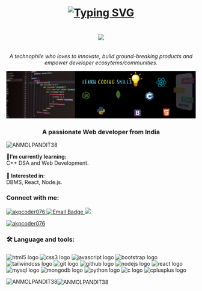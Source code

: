 
<h1 align="center"> 
 
 [![Typing SVG](https://readme-typing-svg.demolab.com?font=Fira+Code&pause=2000&random=false&width=280&lines=Hi+there+.+I'm+Anmol+!+👋🏻)](https://github.com/ANMOLPANDIT38)

<img align="center" src="https://c.tenor.com/neqnFd4CHWAAAAAC/up-wave.gif" width=150 />  </h1>

<p align="center"> <i> A technophile who loves to innovate, build ground-breaking products and empower developer ecosytems/communities. </i></p>


![logo](https://github.com/AKPCODER38/AKPCODER38/blob/main/banner%20linkdein%20anmol.png)
<h3 align="center">A passionate Web developer from India</h3>

<p align="left">
    <img src="https://komarev.com/ghpvc/?username=ANMOLPANDIT38&label=Profile%20views&color=00BFFF&style=for-the-badge&logo=github&logoColor=white&labelColor=282c34&textColor=white&border=2" alt="ANMOLPANDIT38" />
</p>

  <p align="left">🌱<b>I’m currently learning:</b><br>C++ DSA and Web Development.<br><br><b>💬 Interested in:</b><br>DBMS, React, Node.js.</p>

<h3 align="left">Connect with me:</h3>
<p align="left">
<a href="https://www.linkedin.com/in/akpcoder076" target="blank">
    <img src="https://img.shields.io/badge/-akpcoder076-blue?style=for-the-badge&logo=linkedin" alt="akpcoder076" />
  </a>

<a href="mailto:anmolpandit38@gmail.com">
  <img src="https://img.shields.io/static/v1?message=Email&logo=gmail&label=&color=EA4335&logoColor=white&labelColor=&style=for-the-badge" alt="Email Badge"/>
</a>
 <a href="https://www.leetcode.com/akp_coder">
        <img src="https://img.shields.io/static/v1?message=LeetCode&logo=leetcode&label=&color=FFA116&logoColor=white&labelColor=&style=for-the-badge"/>
    </a>

</p>

<p align="left"> 
    <a href="https://twitter.com/akpcoder076" target="blank">
        <img src="https://img.shields.io/twitter/follow/akpcoder076?logo=twitter&style=for-the-badge" alt="akpcoder076" />
    </a> 
</p>

<h3 align="left">🛠 Language and tools:</h3>

###

<div align="left">
  <img src="https://img.shields.io/badge/HTML5-E34F26?logo=html5&logoColor=white&style=for-the-badge" height="30" alt="html5 logo"  />

  <img src="https://img.shields.io/badge/CSS3-1572B6?logo=css3&logoColor=white&style=for-the-badge" height="30" alt="css3 logo"  />

  <img src="https://img.shields.io/badge/JavaScript-F7DF1E?logo=javascript&logoColor=black&style=for-the-badge" height="30" alt="javascript logo"  />

  <img src="https://img.shields.io/badge/Bootstrap-7952B3?logo=bootstrap&logoColor=white&style=for-the-badge" height="30" alt="bootstrap logo"  />

  <img src="https://img.shields.io/badge/Tailwind CSS-06B6D4?logo=tailwindcss&logoColor=black&style=for-the-badge" height="30" alt="tailwindcss logo"  />
  
  <img src="https://img.shields.io/badge/Git-F05032?logo=git&logoColor=white&style=for-the-badge" height="30" alt="git logo"  />
 
  <img src="https://img.shields.io/badge/GitHub-181717?logo=github&logoColor=white&style=for-the-badge" height="30" alt="github logo"  />

  <img src="https://img.shields.io/badge/Node.js-339933?logo=nodedotjs&logoColor=white&style=for-the-badge" height="30" alt="nodejs logo"  />

  <img src="https://img.shields.io/badge/React-61DAFB?logo=react&logoColor=black&style=for-the-badge" height="30" alt="react logo"  />
  
  <img src="https://img.shields.io/badge/MySQL-4479A1?logo=mysql&logoColor=white&style=for-the-badge" height="30" alt="mysql logo"  />

  <img src="https://img.shields.io/badge/MongoDB-47A248?logo=mongodb&logoColor=white&style=for-the-badge" height="30" alt="mongodb logo"  />

  <img src="https://img.shields.io/badge/Python-3776AB?logo=python&logoColor=white&style=for-the-badge" height="30" alt="python logo"  />

  <img src="https://img.shields.io/badge/C-A8B9CC?logo=c&logoColor=black&style=for-the-badge" height="30" alt="c logo"  />

  <img src="https://img.shields.io/badge/C++-00599C?logo=cplusplus&logoColor=white&style=for-the-badge" height="30" alt="cplusplus logo"  />
</div>


<p><img align="left" src="https://github-readme-stats.vercel.app/api/top-langs?username=ANMOLPANDIT38&show_icons=true&locale=en&layout=compact" alt="ANMOLPANDIT38" /></p>
<p align="left">
    <img align="center" src="https://github-readme-streak-stats.herokuapp.com/?user=ANMOLPANDIT38&theme=radical&hide_border=true&stroke=0000&background=DEG,000428,004e92&ring=FF6A00&fire=FF6A00&currStreakNum=FFFFFF&sideNums=FFFFFF&currStreakLabel=FF6A00&sideLabels=FFFFFF&dates=FFFFFF&border_radius=15&fire_animation=glow&animation=fadeIn&sideNumsAnimation=blink" alt="ANMOLPANDIT38" />
</p>

